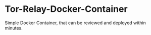 # Tor-Relay-Docker-Container
Simple Docker Container, that can be reviewed and deployed within minutes. 
